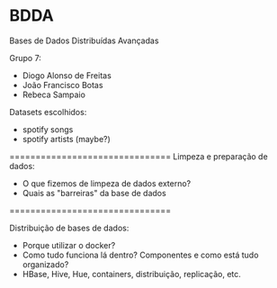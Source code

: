 # BDDA
Bases de Dados Distribuídas Avançadas

Grupo 7:
- Diogo Alonso de Freitas
- João Francisco Botas
- Rebeca Sampaio

Datasets escolhidos:

- spotify songs
- spotify artists (maybe?)

===============================
Limpeza e preparação de dados:

- O que fizemos de limpeza de dados externo?
- Quais as "barreiras" da base de dados

===============================

Distribuição de bases de dados:

- Porque utilizar o docker?
- Como tudo funciona lá dentro? Componentes e como está tudo organizado?
- HBase, Hive, Hue, containers, distribuição, replicação, etc.





